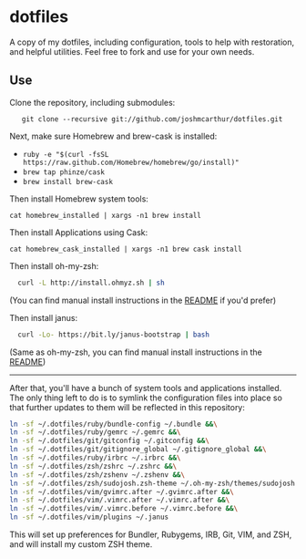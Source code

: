 dotfiles
========

A copy of my dotfiles, including configuration, tools to help with restoration, and helpful utilities. Feel free to fork and use for your own needs.

## Use

Clone the repository, including submodules:

``` git
   git clone --recursive git://github.com/joshmcarthur/dotfiles.git 
```


Next, make sure Homebrew and brew-cask is installed:

* `ruby -e "$(curl -fsSL https://raw.github.com/Homebrew/homebrew/go/install)"`
* `brew tap phinze/cask`
* `brew install brew-cask`

Then install Homebrew system tools:

```
cat homebrew_installed | xargs -n1 brew install
```

Then install Applications using Cask:

```
cat homebrew_cask_installed | xargs -n1 brew cask install
```

Then install oh-my-zsh:

``` bash
  curl -L http://install.ohmyz.sh | sh
```

(You can find manual install instructions in the [README](https://github.com/robbyrussell/oh-my-zsh) if you'd prefer)

Then install janus:

``` bash
  curl -Lo- https://bit.ly/janus-bootstrap | bash
```

(Same as oh-my-zsh, you can find manual install instructions in the [README](https://github.com/carlhuda/janus))

---


After that, you'll have a bunch of system tools and applications installed. The only thing left to do is to symlink the configuration files into place so that further updates to them will be reflected in this repository:

``` bash
ln -sf ~/.dotfiles/ruby/bundle-config ~/.bundle &&\
ln -sf ~/.dotfiles/ruby/gemrc ~/.gemrc &&\
ln -sf ~/.dotfiles/git/gitconfig ~/.gitconfig &&\
ln -sf ~/.dotfiles/git/gitignore_global ~/.gitignore_global &&\
ln -sf ~/.dotfiles/ruby/irbrc ~/.irbrc &&\
ln -sf ~/.dotfiles/zsh/zshrc ~/.zshrc &&\
ln -sf ~/.dotfiles/zsh/zshenv ~/.zshenv &&\
ln -sf ~/.dotfiles/zsh/sudojosh.zsh-theme ~/.oh-my-zsh/themes/sudojosh.zsh-theme &&\
ln -sf ~/.dotfiles/vim/gvimrc.after ~/.gvimrc.after &&\
ln -sf ~/.dotfiles/vim/.vimrc.after ~/.vimrc.after &&\
ln -sf ~/.dotfiles/vim/.vimrc.before ~/.vimrc.before &&\
ln -sf ~/.dotfiles/vim/plugins ~/.janus
```

This will set up preferences for Bundler, Rubygems, IRB, Git, VIM, and ZSH, and will install my custom ZSH theme.
